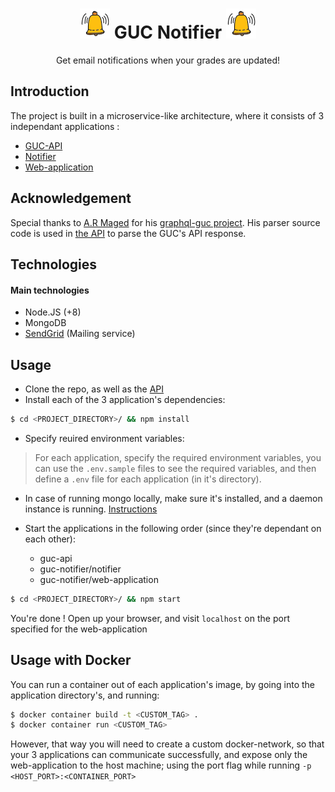 <h1 align="center">
  <img src="/web-application/public/favicon.png"/>
  GUC Notifier
  <img src="/web-application/public/favicon.png"/>
</h1>

<p align="center">Get email notifications when your grades are updated!</p>

## Introduction

The project is built in a microservice-like architecture, where it consists of 3 independant applications :
- [GUC-API](https://github.com/AbdullahKady/guc-api)
- [Notifier](https://github.com/AbdullahKady/guc-notifier/tree/master/notifier)
- [Web-application](https://github.com/AbdullahKady/guc-notifier/tree/master/web-application)

## Acknowledgement

Special thanks to [A.R Maged](https://github.com/ar-maged) for his [graphql-guc project](https://github.com/ar-maged/graphql-guc).
His parser source code is used in [the API](https://github.com/AbdullahKady/guc-api/tree/master/src/parser) to parse the GUC's API response.

## Technologies

#### Main technologies
- Node.JS (+8)
- MongoDB
- [SendGrid](https://sendgrid.com/) (Mailing service)

## Usage

- Clone the repo, as well as the [API](https://github.com/AbdullahKady/guc-api)
- Install each of the 3 application's dependencies:
```bash
$ cd <PROJECT_DIRECTORY>/ && npm install
```
- Specify reuired environment variables:
> For each application, specify the required environment variables, you can use the `.env.sample` files to see the required variables, and then define a `.env` file for each application (in it's directory).

- In case of running mongo locally, make sure it's installed, and a daemon instance is running. [Instructions](https://docs.mongodb.com/manual/tutorial/install-mongodb-on-ubuntu/)

- Start the applications in the following order (since they're dependant on each other):
  * guc-api
  * guc-notifier/notifier
  * guc-notifier/web-application
```bash
$ cd <PROJECT_DIRECTORY>/ && npm start
```
You're done ! Open up your browser, and visit `localhost` on the port specified for the web-application

## Usage with Docker
You can run a container out of each application's image, by going into the application directory's, and running:
```bash
$ docker container build -t <CUSTOM_TAG> .
$ docker container run <CUSTOM_TAG>
```
However, that way you will need to create a custom docker-network, so that your 3 applications can communicate successfully, and expose only the web-application to the host machine; using the port flag while running `-p <HOST_PORT>:<CONTAINER_PORT>`

